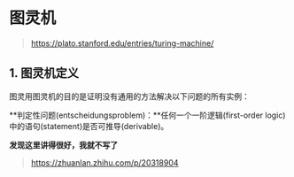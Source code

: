 # 图灵机
> https://plato.stanford.edu/entries/turing-machine/
## 1. 图灵机定义
图灵用图灵机的目的是证明没有通用的方法解决以下问题的所有实例：

**判定性问题(entscheidungsproblem)：**任何一个一阶逻辑(first-order logic)中的语句(statement)是否可推导(derivable)。

**发现这里讲得很好，我就不写了**
>https://zhuanlan.zhihu.com/p/20318904


